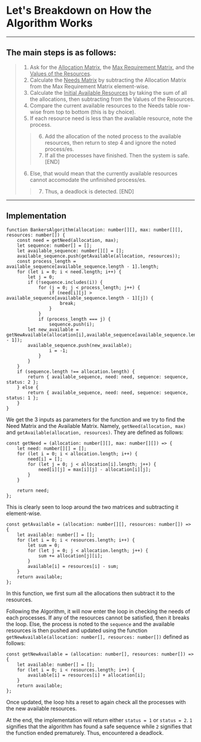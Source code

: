 # Let's Breakdown on How the Algorithm Works
---
## The main steps is as follows:
> 1. Ask for the <ins>Allocation Matrix</ins>, the <ins>Max Requirement Matrix</ins>, and the <ins>Values of the Resources</ins>.
> 2. Calculate the <ins>Needs Matrix</ins> by subtracting the Allocation Matrix from the Max Requirement Matrix element-wise.
> 3. Calculate the <ins>Initial Available Resources</ins> by taking the sum of all the allocations, then subtracting from the Values of the Resources.
> 4. Compare the current available resources to the Needs table row-wise from top to bottom (this is by choice).
> 5. If each resource need is less than the available resource, note the process.
>> 6. Add the allocation of the noted process to the available resources, then return to step 4 and ignore the noted process/es.
>> 7. If all the processes have finished. Then the system is safe. [END]
> 6. Else, that would mean that the currently available resources cannot accomodate the unfinished process/es.
>> 7. Thus, a deadlock is detected. [END]

---

## Implementation

```Type
function BankersAlgorithm(allocation: number[][], max: number[][], resources: number[]) {
	const need = getNeed(allocation, max);
	let sequence: number[] = [];
	let available_sequence: number[][] = [];
	available_sequence.push(getAvailable(allocation, resources));
	const process_length = available_sequence[available_sequence.length - 1].length;
	for (let i = 0; i < need.length; i++) {
		let j = 0;
		if (!sequence.includes(i)) {
			for (j = 0; j < process_length; j++) {
				if (need[i][j] > available_sequence[available_sequence.length - 1][j]) {
					break;
				}
			}
			if (process_length === j) {
				sequence.push(i);
        let new_available = getNewAvailable(allocation[i],available_sequence[available_sequence.length - 1]);
        available_sequence.push(new_available);
				i = -1;
			}
		}
	}
	if (sequence.length !== allocation.length) {
		return { available_sequence, need: need, sequence: sequence, status: 2 };
	} else {
		return { available_sequence, need: need, sequence: sequence, status: 1 };
	}
}
```

We get the 3 inputs as parameters for the function and we try to find the Need Matrix and the Available Matrix.
Namely, `getNeed(allocation, max)` and `getAvailable(allocation, resources)`.
They are defined as follows:
```
const getNeed = (allocation: number[][], max: number[][]) => {
	let need: number[][] = [];
	for (let i = 0; i < allocation.length; i++) {
		need[i] = [];
		for (let j = 0; j < allocation[i].length; j++) {
			need[i][j] = max[i][j] - allocation[i][j];
		}
	}

	return need;
};
```
This is clearly seen to loop around the two matrices and subtracting it element-wise.
```
const getAvailable = (allocation: number[][], resources: number[]) => {
	let available: number[] = [];
	for (let i = 0; i < resources.length; i++) {
		let sum = 0;
		for (let j = 0; j < allocation.length; j++) {
			sum += allocation[j][i];
		}
		available[i] = resources[i] - sum;
	}
	return available;
};
```
In this function, we first sum all the allocations then subtract it to the resources.

Following the Algorithm, it will now enter the loop in checking the needs of each processes.
If any of the resources cannot be satisfied, then it breaks the loop. Else, the process is noted to the `sequence` and the available resources is then pushed and 
updated using the function `getNewAvailable(allocation: number[], resources: number[])` defined as follows:
```
const getNewAvailable = (allocation: number[], resources: number[]) => {
	let available: number[] = [];
	for (let i = 0; i < resources.length; i++) {
		available[i] = resources[i] + allocation[i];
	}
	return available;
};
```
Once updated, the loop hits a reset to again check all the processes with the new available resources.

At the end, the implementation will return either `status = 1` or `status = 2`. `1` signifies that the algorithm has found a safe sequence while `2`
signifies that the function ended prematurely. Thus, encountered a deadlock.  
